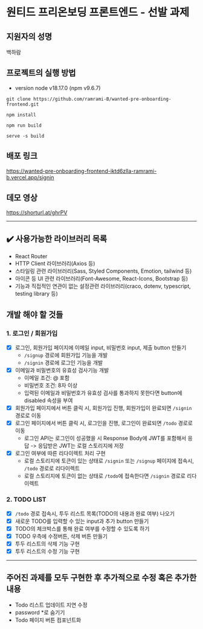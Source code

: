# 원티드 프리온보딩 프론트엔드 - 선발 과제
## 지원자의 성명
백하람
## 프로젝트의 실행 방법
- version node v18.17.0 (npm v9.6.7)

`git clone https://github.com/ramrami-B/wanted-pre-onboarding-frontend.git`

`npm install`

`npm run build`

`serve -s build`

## 배포 링크
https://wanted-pre-onboarding-frontend-iktd6zlla-ramrami-b.vercel.app/signin

## 데모 영상
https://shorturl.at/ghrPV

---
## ✔️ 사용가능한 라이브러리 목록
- React Router
- HTTP Client 라이브러리(Axios 등)
- 스타일링 관련 라이브러리(Sass, Styled Components, Emotion, tailwind 등)
- 아이콘 등 UI 관련 라이브러리(Font-Awesome, React-Icons, Bootstrap 등)
- 기능과 직접적인 연관이 없는 설정관련 라이브러리(craco, dotenv, typescript, testing library 등)

## 개발 해야 할 것들
### 1. 로그인 / 회원가입
- [x] 로그인, 회원가입 페이지에 이메일 input, 비밀번호 input, 제출 button 만들기
    - `/signup` 경로에 회원가입 기능을 개발
    - `/signin` 경로에 로그인 기능을 개발
- [x] 이메일과 비밀번호의 유효성 검사기능 개발
  - 이메일 조건: @ 포함
  - 비밀번호 조건: 8자 이상
  - 입력된 이메일과 비밀번호가 유효성 검사를 통과하지 못한다면 button에 disabled 속성을 부여
- [x] 회원가입 페이지에서 버튼 클릭 시, 회원가입 진행, 회원가입이 완료되면 `/signin` 경로로 이동
- [x] 로그인 페이지에서 버튼 클릭 시, 로그인을 진행, 로그인이 완료되면 `/todo` 경로로 이동
  - 로그인 API는 로그인이 성공했을 시 Response Body에 JWT를 포함해서 응답 -> 응답받은 JWT는 로컬 스토리지에 저장
- [x] 로그인 여부에 따른 리다이렉트 처리 구현
  - 로컬 스토리지에 토큰이 있는 상태로 `/signin` 또는 `/signup` 페이지에 접속시, `/todo` 경로로 리다이렉트
  - 로컬 스토리지에 토큰이 없는 상태로 `/todo`에 접속한다면 `/signin` 경로로 리다이렉트 

### 2. TODO LIST
- [x] `/todo` 경로 접속시, 투두 리스트 목록(TODO의 내용과 완료 여부) 나오기
- [x] 새로운 TODO를 입력할 수 있는 input과 추가 button 만들기
- [x] TODO의 체크박스를 통해 완료 여부를 수정할 수 있도록 하기
- [x] TODO 우측에 수정버튼, 삭제 버튼 만들기
- [x] 투두 리스트의 삭제 기능 구현
- [x] 투두 리스트의 수정 기능 구현
---
## 주어진 과제를 모두 구현한 후 추가적으로 수정 혹은 추가한 내용
- Todo 리스트 업데이트 지연 수정
- password *로 숨기기
- Todo 페이지 버튼 컴포넌트화
